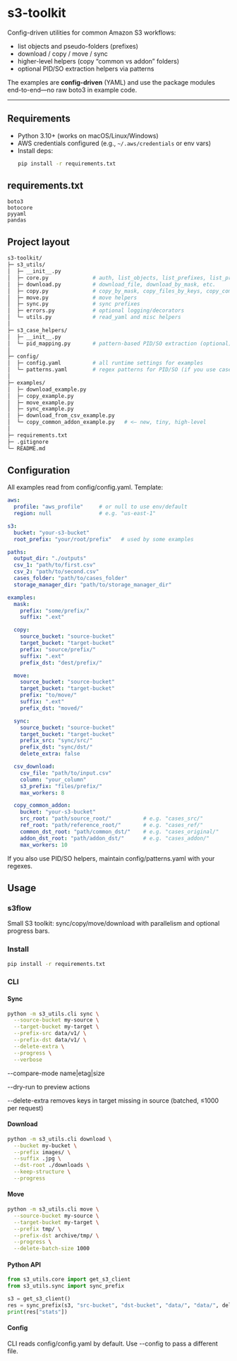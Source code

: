 # s3-toolkit

Config-driven utilities for common Amazon S3 workflows:
- list objects and pseudo-folders (prefixes)
- download / copy / move / sync
- higher-level helpers (copy “common vs addon” folders)
- optional PID/SO extraction helpers via patterns

The examples are **config-driven** (YAML) and use the package modules end-to-end—no raw boto3 in example code.

---

## Requirements

- Python 3.10+ (works on macOS/Linux/Windows)
- AWS credentials configured (e.g., `~/.aws/credentials` or env vars)
- Install deps:
  ```bash
  pip install -r requirements.txt

## requirements.txt
```
boto3
botocore
pyyaml
pandas
```

## Project layout
```bash
s3-toolkit/
├─ s3_utils/
│  ├─ __init__.py
│  ├─ core.py              # auth, list_objects, list_prefixes, list_prefix_names
│  ├─ download.py          # download_file, download_by_mask, etc.
│  ├─ copy.py              # copy_by_mask, copy_files_by_keys, copy_common_and_addon_from_roots, ...
│  ├─ move.py              # move helpers
│  ├─ sync.py              # sync prefixes
│  ├─ errors.py            # optional logging/decorators
│  └─ utils.py             # read_yaml and misc helpers
│
├─ s3_case_helpers/
│  ├─ __init__.py
│  └─ pid_mapping.py       # pattern-based PID/SO extraction (optional)
│
├─ config/
│  ├─ config.yaml          # all runtime settings for examples
│  └─ patterns.yaml        # regex patterns for PID/SO (if you use case helpers)
│
├─ examples/
│  ├─ download_example.py
│  ├─ copy_example.py
│  ├─ move_example.py
│  ├─ sync_example.py
│  ├─ download_from_csv_example.py
│  └─ copy_common_addon_example.py   # <— new, tiny, high-level
│
├─ requirements.txt
├─ .gitignore
└─ README.md
```

## Configuration 
All examples read from config/config.yaml. Template:
```yaml
aws:
  profile: "aws_profile"     # or null to use env/default
  region: null               # e.g. "us-east-1"

s3:
  bucket: "your-s3-bucket"
  root_prefix: "your/root/prefix"   # used by some examples

paths:
  output_dir: "./outputs"
  csv_1: "path/to/first.csv"
  csv_2: "path/to/second.csv"
  cases_folder: "path/to/cases_folder"
  storage_manager_dir: "path/to/storage_manager_dir"

examples:
  mask:
    prefix: "some/prefix/"
    suffix: ".ext"

  copy:
    source_bucket: "source-bucket"
    target_bucket: "target-bucket"
    prefix: "source/prefix/"
    suffix: ".ext"
    prefix_dst: "dest/prefix/"

  move:
    source_bucket: "source-bucket"
    target_bucket: "target-bucket"
    prefix: "to/move/"
    suffix: ".ext"
    prefix_dst: "moved/"

  sync:
    source_bucket: "source-bucket"
    target_bucket: "target-bucket"
    prefix_src: "sync/src/"
    prefix_dst: "sync/dst/"
    delete_extra: false

  csv_download:
    csv_file: "path/to/input.csv"
    column: "your_column"
    s3_prefix: "files/prefix/"
    max_workers: 8

  copy_common_addon:
    bucket: "your-s3-bucket"
    src_root: "path/source_root/"          # e.g. "cases_src/"
    ref_root: "path/reference_root/"       # e.g. "cases_ref/"
    common_dst_root: "path/common_dst/"    # e.g. "cases_original/"
    addon_dst_root: "path/addon_dst/"      # e.g. "cases_addon/"
    max_workers: 10
```
If you also use PID/SO helpers, maintain config/patterns.yaml with your regexes.

## Usage
### s3flow

Small S3 toolkit: sync/copy/move/download with parallelism and optional progress bars.

### Install
```bash
pip install -r requirements.txt
```

### CLI
#### Sync
```bash
python -m s3_utils.cli sync \
  --source-bucket my-source \
  --target-bucket my-target \
  --prefix-src data/v1/ \
  --prefix-dst data/v1/ \
  --delete-extra \
  --progress \
  --verbose
```
--compare-mode name|etag|size

--dry-run to preview actions

--delete-extra removes keys in target missing in source (batched, ≤1000 per request)
#### Download 
```bash
python -m s3_utils.cli download \
  --bucket my-bucket \
  --prefix images/ \
  --suffix .jpg \
  --dst-root ./downloads \
  --keep-structure \
  --progress
```
#### Move
```bash
python -m s3_utils.cli move \
  --source-bucket my-source \
  --target-bucket my-target \
  --prefix tmp/ \
  --prefix-dst archive/tmp/ \
  --progress \
  --delete-batch-size 1000
```
#### Python API
```python 
from s3_utils.core import get_s3_client
from s3_utils.sync import sync_prefix

s3 = get_s3_client()
res = sync_prefix(s3, "src-bucket", "dst-bucket", "data/", "data/", delete_extra=True, progress=True)
print(res["stats"])
```
#### Config 
CLI reads config/config.yaml by default. Use --config to pass a different file.
